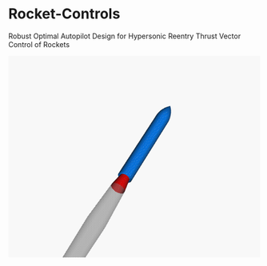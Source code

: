 # Rocket-Controls
Robust Optimal Autopilot Design for Hypersonic Reentry Thrust Vector Control of Rockets

![](Gimbaled_thrust_animation.gif?style=centerme)


